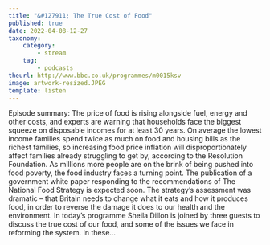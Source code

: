 ```yaml
---
title: "&#127911; The True Cost of Food"
published: true
date: 2022-04-08-12-27
taxonomy:
    category:
        - stream
    tag:
        - podcasts
theurl: http://www.bbc.co.uk/programmes/m0015ksv
image: artwork-resized.JPEG
template: listen
---
```


Episode summary: The price of food is rising alongside fuel, energy and other costs, and experts are warning that households face the biggest squeeze on disposable incomes for at least 30 years. On average the lowest income families spend twice as much on food and housing bills as the richest families, so increasing food price inflation will disproportionately affect families already struggling to get by, according to the Resolution Foundation. As millions more people are on the brink of being pushed into food poverty, the food industry faces a turning point. The publication of a government white paper responding to the recommendations of The National Food Strategy is expected soon. The strategy&rsquo;s assessment was dramatic &ndash; that Britain needs to change what it eats and how it produces food, in order to reverse the damage it does to our health and the environment. In today&rsquo;s programme Sheila Dillon is joined by three guests to discuss the true cost of our food, and some of the issues we face in reforming the system. In these&hellip;
